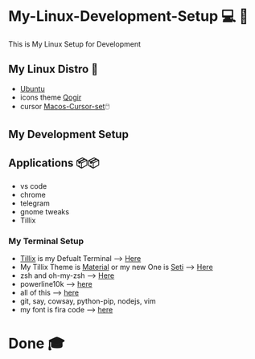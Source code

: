 # My-Linux-Development-Setup 💻️ 🐧️
This is My Linux Setup for Development

## My Linux Distro 🐧️
- [Ubuntu](https://ubuntu.com/download/desktop)
- icons theme [Qogir](https://www.gnome-look.org/p/1230631/)
- cursor [Macos-Cursor-set](https://www.gnome-look.org/p/1148748/)🖱️

## My Development Setup

## Applications 📦️📦️
 - vs code
 - chrome
 - telegram
 - gnome tweaks
 - Tillix

### My Terminal Setup
 - [Tillix](https://github.com/gnunn1/tilix) is my Defualt Terminal --> [Here](https://gnunn1.github.io/tilix-web/#packages)
 - My Tillix Theme is [Material](https://github.com/the1coder-pro/Material-Theme-tillix/blob/master/Material.json) or my new One is [Seti](https://github.com/storm119/Tilix-Themes/blob/master/Themes-2/seti.json)
--> [Here](https://github.com/storm119/Tilix-Themes#how-to-use)
 - zsh and oh-my-zsh --> [Here](https://github.com/ohmyzsh/ohmyzsh/wiki/Installing-ZSH)
 - powerline10k --> [here](https://github.com/romkatv/powerlevel10k)
 - all of this --> [here](https://medium.com/@ivanaugustobd/your-terminal-can-be-much-much-more-productive-5256424658e8)
 - git, say, cowsay, python-pip, nodejs, vim
 - my font is fira code --> [here](https://github.com/tonsky/FiraCode)
 # Done 🎓️
 
 
